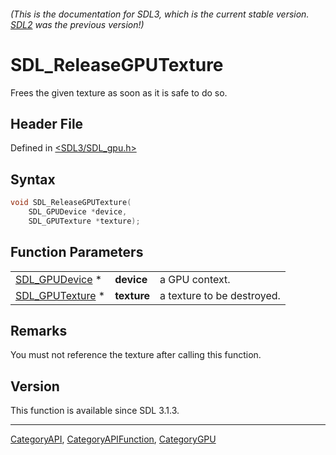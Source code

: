 ###### (This is the documentation for SDL3, which is the current stable version. [SDL2](https://wiki.libsdl.org/SDL2/) was the previous version!)
# SDL_ReleaseGPUTexture

Frees the given texture as soon as it is safe to do so.

## Header File

Defined in [<SDL3/SDL_gpu.h>](https://github.com/libsdl-org/SDL/blob/main/include/SDL3/SDL_gpu.h)

## Syntax

```c
void SDL_ReleaseGPUTexture(
    SDL_GPUDevice *device,
    SDL_GPUTexture *texture);
```

## Function Parameters

|                                    |             |                            |
| ---------------------------------- | ----------- | -------------------------- |
| [SDL_GPUDevice](SDL_GPUDevice) *   | **device**  | a GPU context.             |
| [SDL_GPUTexture](SDL_GPUTexture) * | **texture** | a texture to be destroyed. |

## Remarks

You must not reference the texture after calling this function.

## Version

This function is available since SDL 3.1.3.

----
[CategoryAPI](CategoryAPI), [CategoryAPIFunction](CategoryAPIFunction), [CategoryGPU](CategoryGPU)

